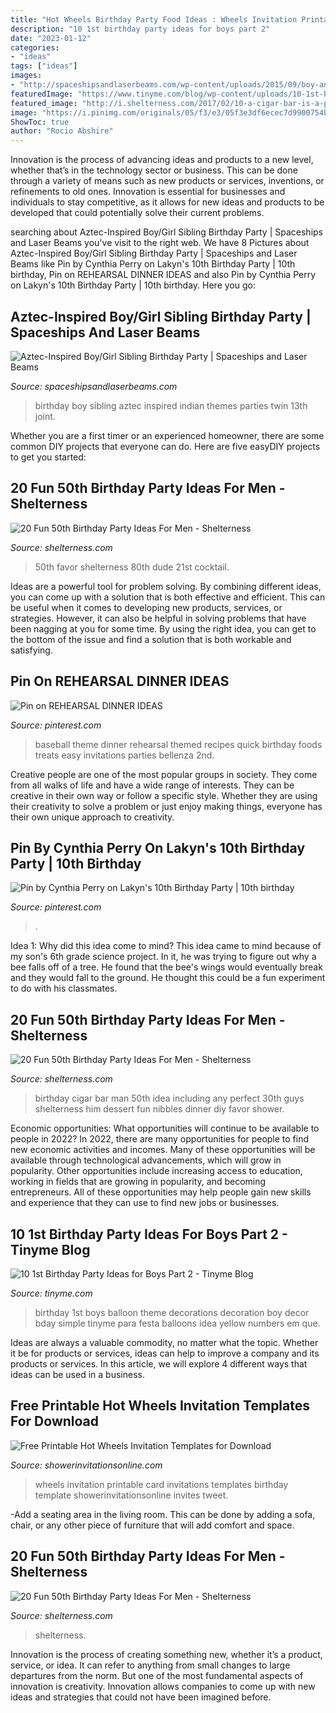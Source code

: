 ```yaml
---
title: "Hot Wheels Birthday Party Food Ideas : Wheels Invitation Printable Card Invitations Templates Birthday Template Showerinvitationsonline Invites Tweet"
description: "10 1st birthday party ideas for boys part 2"
date: "2023-01-12"
categories:
- "ideas"
tags: ["ideas"]
images:
- "http://spaceshipsandlaserbeams.com/wp-content/uploads/2015/09/boy-and-girl-aztec-birthday-party-ideas.jpg"
featuredImage: "https://www.tinyme.com/blog/wp-content/uploads/10-1st-birthday-party-ideas-for-boys-part-2/10-1st-Birthday-Party-Ideas-for-Boys-Part-2-8.jpg"
featured_image: "http://i.shelterness.com/2017/02/10-a-cigar-bar-is-a-perfect-idea-for-any-mans-party-including-a-birthday-one.jpg"
image: "https://i.pinimg.com/originals/05/f3/e3/05f3e3df6ecec7d9900754b265d21ff7.jpg"
ShowToc: true
author: "Rocio Abshire"
---
```



Innovation is the process of advancing ideas and products to a new level, whether that’s in the technology sector or business. This can be done through a variety of means such as new products or services, inventions, or refinements to old ones. Innovation is essential for businesses and individuals to stay competitive, as it allows for new ideas and products to be developed that could potentially solve their current problems.

	

		
searching about Aztec-Inspired Boy/Girl Sibling Birthday Party | Spaceships and Laser Beams you've visit to the right web. We have 8 Pictures about Aztec-Inspired Boy/Girl Sibling Birthday Party | Spaceships and Laser Beams like Pin by Cynthia Perry on Lakyn&#039;s 10th Birthday Party | 10th birthday, Pin on REHEARSAL DINNER IDEAS and also Pin by Cynthia Perry on Lakyn&#039;s 10th Birthday Party | 10th birthday. Here you go:
		
    
## Aztec-Inspired Boy/Girl Sibling Birthday Party | Spaceships And Laser Beams

<img loading=lazy src="http://spaceshipsandlaserbeams.com/wp-content/uploads/2015/09/boy-and-girl-aztec-birthday-party-ideas.jpg" onerror="this.onerror=null;this.src='https://tse3.mm.bing.net/th?id=OIP.0g8xAaWTTzM6-O4OI2HhugHaLH&amp;pid=15.1';" alt="Aztec-Inspired Boy/Girl Sibling Birthday Party | Spaceships and Laser Beams">

_Source: spaceshipsandlaserbeams.com_

>birthday boy sibling aztec inspired indian themes parties twin 13th joint. 

	

Whether you are a first timer or an experienced homeowner, there are some common DIY projects that everyone can do. Here are five easyDIY projects to get you started:

    
## 20 Fun 50th Birthday Party Ideas For Men - Shelterness

<img loading=lazy src="https://i.shelterness.com/2017/02/07-50th-birthday-party-favors-for-a-man-party.jpg" onerror="this.onerror=null;this.src='https://tse3.mm.bing.net/th?id=OIP.ug_HXw4NJizCWPkzfut67AHaEh&amp;pid=15.1';" alt="20 Fun 50th Birthday Party Ideas For Men - Shelterness">

_Source: shelterness.com_

>50th favor shelterness 80th dude 21st cocktail. 

	

Ideas are a powerful tool for problem solving. By combining different ideas, you can come up with a solution that is both effective and efficient. This can be useful when it comes to developing new products, services, or strategies. However, it can also be helpful in solving problems that have been nagging at you for some time. By using the right idea, you can get to the bottom of the issue and find a solution that is both workable and satisfying.

    
## Pin On REHEARSAL DINNER IDEAS

<img loading=lazy src="https://i.pinimg.com/736x/73/57/49/735749a1dc186e7287e3cebd6c014710--baseball-party-foods-baseball-theme-food-ideas.jpg" onerror="this.onerror=null;this.src='https://tse3.mm.bing.net/th?id=OIP.A_8tESnI1gsTM8qvk-xDgAHaLE&amp;pid=15.1';" alt="Pin on REHEARSAL DINNER IDEAS">

_Source: pinterest.com_

>baseball theme dinner rehearsal themed recipes quick birthday foods treats easy invitations parties bellenza 2nd. 

	

Creative people are one of the most popular groups in society. They come from all walks of life and have a wide range of interests. They can be creative in their own way or follow a specific style. Whether they are using their creativity to solve a problem or just enjoy making things, everyone has their own unique approach to creativity.

    
## Pin By Cynthia Perry On Lakyn&#039;s 10th Birthday Party | 10th Birthday

<img loading=lazy src="https://i.pinimg.com/originals/05/f3/e3/05f3e3df6ecec7d9900754b265d21ff7.jpg" onerror="this.onerror=null;this.src='https://tse2.mm.bing.net/th?id=OIP.PhAJwcjvev0wY4-EcAQx_AHaNQ&amp;pid=15.1';" alt="Pin by Cynthia Perry on Lakyn&#039;s 10th Birthday Party | 10th birthday">

_Source: pinterest.com_

>. 

	

Idea 1: Why did this idea come to mind?
This idea came to mind because of my son's 6th grade science project. In it, he was trying to figure out why a bee falls off of a tree. He found that the bee's wings would eventually break and they would fall to the ground. He thought this could be a fun experiment to do with his classmates.

    
## 20 Fun 50th Birthday Party Ideas For Men - Shelterness

<img loading=lazy src="http://i.shelterness.com/2017/02/10-a-cigar-bar-is-a-perfect-idea-for-any-mans-party-including-a-birthday-one.jpg" onerror="this.onerror=null;this.src='https://tse2.mm.bing.net/th?id=OIP.kCklnuIMQ0jvvkGrnUL0HQHaLH&amp;pid=15.1';" alt="20 Fun 50th Birthday Party Ideas For Men - Shelterness">

_Source: shelterness.com_

>birthday cigar bar man 50th idea including any perfect 30th guys shelterness him dessert fun nibbles dinner diy favor shower. 

	

Economic opportunities: What opportunities will continue to be available to people in 2022?
In 2022, there are many opportunities for people to find new economic activities and incomes. Many of these opportunities will be available through technological advancements, which will grow in popularity. Other opportunities include increasing access to education, working in fields that are growing in popularity, and becoming entrepreneurs. All of these opportunities may help people gain new skills and experience that they can use to find new jobs or businesses.

    
## 10 1st Birthday Party Ideas For Boys Part 2 - Tinyme Blog

<img loading=lazy src="https://www.tinyme.com/blog/wp-content/uploads/10-1st-birthday-party-ideas-for-boys-part-2/10-1st-Birthday-Party-Ideas-for-Boys-Part-2-8.jpg" onerror="this.onerror=null;this.src='https://tse2.mm.bing.net/th?id=OIP.X0qOqrbwSYyD-RyW6wBDMwHaLH&amp;pid=15.1';" alt="10 1st Birthday Party Ideas for Boys Part 2 - Tinyme Blog">

_Source: tinyme.com_

>birthday 1st boys balloon theme decorations decoration boy decor bday simple tinyme para festa balloons idea yellow numbers em que. 

	

Ideas are always a valuable commodity, no matter what the topic. Whether it be for products or services, ideas can help to improve a company and its products or services. In this article, we will explore 4 different ways that ideas can be used in a business.

    
## Free Printable Hot Wheels Invitation Templates For Download

<img loading=lazy src="http://www.showerinvitationsonline.com/wp-content/uploads/2018/01/Hot-Wheels-Party-Invitation-Card.jpg" onerror="this.onerror=null;this.src='https://tse3.mm.bing.net/th?id=OIP.9Gaink2qMAZByhN9H8XcMwHaEo&amp;pid=15.1';" alt="Free Printable Hot Wheels Invitation Templates for Download">

_Source: showerinvitationsonline.com_

>wheels invitation printable card invitations templates birthday template showerinvitationsonline invites tweet. 

	

-Add a seating area in the living room. This can be done by adding a sofa, chair, or any other piece of furniture that will add comfort and space.

    
## 20 Fun 50th Birthday Party Ideas For Men - Shelterness

<img loading=lazy src="https://i.shelterness.com/2017/02/20-fun-and-bold-50th-birthday-cake.jpg" onerror="this.onerror=null;this.src='https://tse2.mm.bing.net/th?id=OIP.eKDatM6I1zEz1-yRImVVlgHaFj&amp;pid=15.1';" alt="20 Fun 50th Birthday Party Ideas For Men - Shelterness">

_Source: shelterness.com_

>shelterness. 

	

Innovation is the process of creating something new, whether it’s a product, service, or idea. It can refer to anything from small changes to large departures from the norm. But one of the most fundamental aspects of innovation is creativity. Innovation allows companies to come up with new ideas and strategies that could not have been imagined before.

